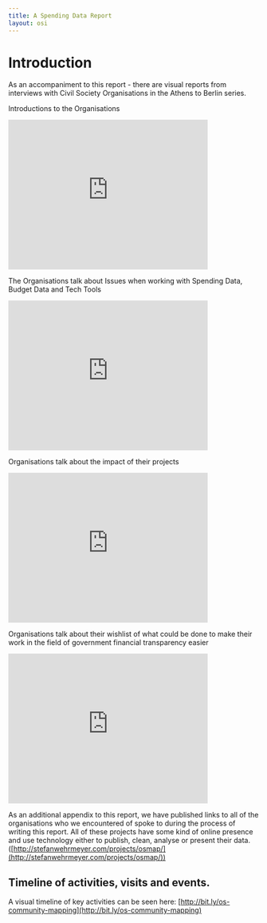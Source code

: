 ```yaml
---
title: A Spending Data Report
layout: osi
---
```


# Introduction

As an accompaniment to this report - there are visual reports from
interviews with Civil Society Organisations in the Athens to Berlin
series.

Introductions to the Organisations

<iframe src="http://player.vimeo.com/video/66233020" width="400" height="300" frameborder="0" webkitAllowFullScreen mozallowfullscreen allowFullScreen></iframe>

The Organisations talk about Issues when working with Spending Data, Budget Data and Tech Tools

<iframe src="http://player.vimeo.com/video/66240855" width="400" height="300" frameborder="0" webkitAllowFullScreen mozallowfullscreen allowFullScreen></iframe>

Organisations talk about the impact of their projects

<iframe src="http://player.vimeo.com/video/66281152" width="400" height="300" frameborder="0" webkitAllowFullScreen mozallowfullscreen allowFullScreen></iframe>

Organisations talk about their wishlist of what could be done to make their work in the field of government financial transparency easier 

<iframe src="http://player.vimeo.com/video/66184506" width="400" height="300" frameborder="0" webkitAllowFullScreen mozallowfullscreen allowFullScreen></iframe>

As an additional appendix to this report, we have published links to all
of the organisations who we encountered of spoke to during the process
of writing this report. All of these projects have some kind of online
presence and use technology either to publish, clean, analyse or present
their data.
([http://stefanwehrmeyer.com/projects/osmap/](http://stefanwehrmeyer.com/projects/osmap/))

Timeline of activities, visits and events.
------------------------------------------

A visual timeline of key activities can be seen here:
[http://bit.ly/os-community-mapping](http://bit.ly/os-community-mapping)